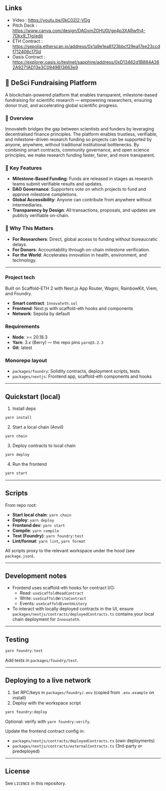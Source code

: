 ## Links
- Video : https://youtu.be/0kC02I2-VDg
- Pitch Deck : https://www.canva.com/design/DAGvmZOHU0I/gp4p3XARwfh4-7Dkx9_TIg/edit
- ETH Contract : https://sepolia.etherscan.io/address/0x1a9e1ea8123bbcf29ea17ee23ccdf712406c170d
- Oasis Contract : https://explorer.oasis.io/testnet/sapphire/address/0xD13462d1B884A262A9271AD13e3C0949B13663e9

## 🧬 DeSci Fundraising Platform

A blockchain-powered platform that enables transparent, milestone-based fundraising for scientific research — empowering researchers, ensuring donor trust, and accelerating global scientific progress.

### 🌟 Overview
Innovateth bridges the gap between scientists and funders by leveraging decentralised finance principles. The platform enables trustless, verifiable, and milestone-driven research funding so projects can be supported by anyone, anywhere, without traditional institutional bottlenecks. By combining smart contracts, community governance, and open science principles, we make research funding faster, fairer, and more transparent.

### 🚀 Key Features
- **Milestone-Based Funding**: Funds are released in stages as research teams submit verifiable results and updates.
- **DAO Governance**: Supporters vote on which projects to fund and approve milestone completions.
- **Global Accessibility**: Anyone can contribute from anywhere without intermediaries.
- **Transparency by Design**: All transactions, proposals, and updates are publicly verifiable on-chain.


### 🎯 Why This Matters
- **For Researchers**: Direct, global access to funding without bureaucratic delays.
- **For Donors**: Accountability through on-chain milestone verification.
- **For the World**: Accelerates innovation in health, environment, and technology.

---

### Project tech
Built on Scaffold-ETH 2 with Next.js App Router, Wagmi, RainbowKit, Viem, and Foundry.

- **Smart contract**: `Innovateth.sol`
- **Frontend**: Next.js with scaffold-eth hooks and components
- **Network**: Sepolia by default 

### Requirements

- **Node**: >= 20.18.3
- **Yarn**: 3.x (Berry) — the repo pins `yarn@3.2.3`
- **Git**: latest

### Monorepo layout

- `packages/foundry`: Solidity contracts, deployment scripts, tests
- `packages/nextjs`: Frontend app, scaffold-eth components and hooks

---

## Quickstart (local)

1) Install deps

```bash
yarn install
```

2) Start a local chain (Anvil)

```bash
yarn chain
```

3) Deploy contracts to local chain

```bash
yarn deploy
```

4) Run the frontend

```bash
yarn start
```

---

## Scripts

From repo root:

- **Start local chain**: `yarn chain`
- **Deploy**: `yarn deploy`
- **Frontend dev**: `yarn start`
- **Compile**: `yarn compile`
- **Test (Foundry)**: `yarn foundry:test`
- **Lint/format**: `yarn lint`, `yarn format`

All scripts proxy to the relevant workspace under the hood (see `package.json`).

---

## Development notes

- Frontend uses scaffold-eth hooks for contract I/O:
  - Read: `useScaffoldReadContract`
  - Write: `useScaffoldWriteContract`
  - Events: `useScaffoldEventHistory`
- To interact with locally deployed contracts in the UI, ensure `packages/nextjs/contracts/deployedContracts.ts` contains your local chain deployment for `Innovateth`.

---

## Testing

```bash
yarn foundry:test
```

Add tests in `packages/foundry/test`.

---

## Deploying to a live network

1) Set RPC/keys in `packages/foundry/.env` (copied from `.env.example` on install)
2) Deploy with the workspace script

```bash
yarn foundry:deploy
```

Optional: verify with `yarn foundry:verify`.

Update the frontend contract config in:
- `packages/nextjs/contracts/deployedContracts.ts` (own deployments)
- `packages/nextjs/contracts/externalContracts.ts` (3rd-party or predeployed)

---

## License

See `LICENCE` in this repository.

